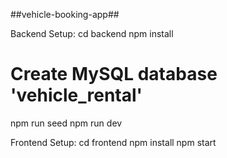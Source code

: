
##vehicle-booking-app##

Backend Setup:
cd backend
npm install
# Create MySQL database 'vehicle_rental'
npm run seed
npm run dev

Frontend Setup:
cd frontend
npm install
npm start

